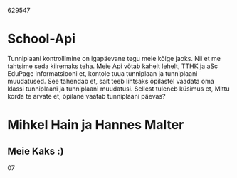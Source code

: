 629547
# School-Api


Tunniplaani kontrollimine on igapäevane tegu meie kõige jaoks.
Nii et me tahtsime seda kiiremaks teha.
Meie Api võtab kahelt lehelt,
TTHK ja aSc EduPage informatsiooni
et, kontole tuua tunniplaan ja tunniplaani muudatused.
See tähendab et, sait teeb lihtsaks õpilastel vaadata oma klassi tunniplaani ja tunniplaani muudatusi.
Sellest tuleneb küsimus et,
Mittu korda te arvate et, õpilane vaatab tunniplaani päevas?

# Mihkel Hain ja Hannes Malter
## Meie Kaks :)
07
